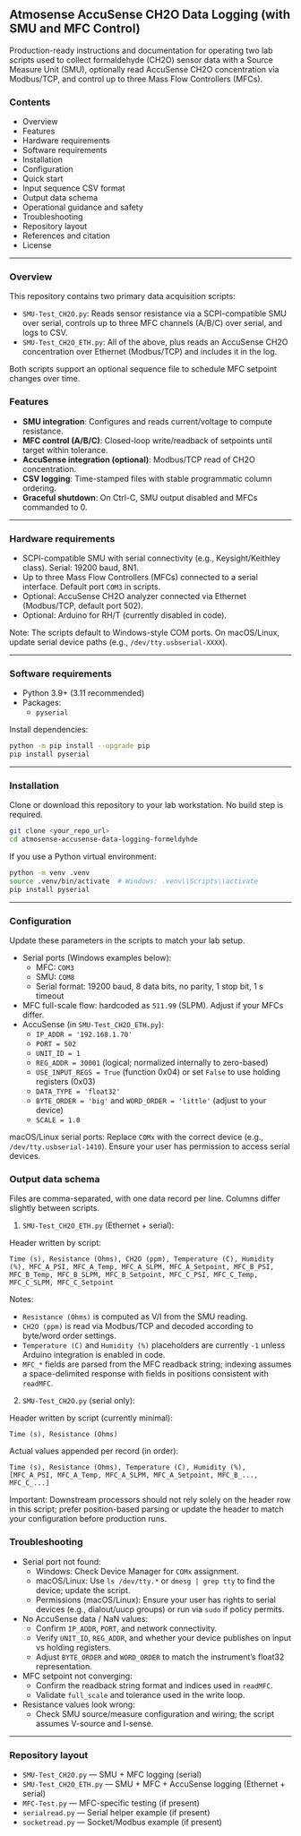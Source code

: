 ## Atmosense AccuSense CH2O Data Logging (with SMU and MFC Control)

Production-ready instructions and documentation for operating two lab scripts used to collect formaldehyde (CH2O) sensor data with a Source Measure Unit (SMU), optionally read AccuSense CH2O concentration via Modbus/TCP, and control up to three Mass Flow Controllers (MFCs).

### Contents

- Overview
- Features
- Hardware requirements
- Software requirements
- Installation
- Configuration
- Quick start
- Input sequence CSV format
- Output data schema
- Operational guidance and safety
- Troubleshooting
- Repository layout
- References and citation
- License

---

### Overview

This repository contains two primary data acquisition scripts:

- `SMU-Test_CH2O.py`: Reads sensor resistance via a SCPI-compatible SMU over serial, controls up to three MFC channels (A/B/C) over serial, and logs to CSV.
- `SMU-Test_CH2O_ETH.py`: All of the above, plus reads an AccuSense CH2O concentration over Ethernet (Modbus/TCP) and includes it in the log.

Both scripts support an optional sequence file to schedule MFC setpoint changes over time.

### Features

- **SMU integration**: Configures and reads current/voltage to compute resistance.
- **MFC control (A/B/C)**: Closed-loop write/readback of setpoints until target within tolerance.
- **AccuSense integration (optional)**: Modbus/TCP read of CH2O concentration.
- **CSV logging**: Time-stamped files with stable programmatic column ordering.
- **Graceful shutdown**: On Ctrl-C, SMU output disabled and MFCs commanded to 0.

---

### Hardware requirements

- SCPI-compatible SMU with serial connectivity (e.g., Keysight/Keithley class). Serial: 19200 baud, 8N1.
- Up to three Mass Flow Controllers (MFCs) connected to a serial interface. Default port `COM3` in scripts.
- Optional: AccuSense CH2O analyzer connected via Ethernet (Modbus/TCP, default port 502).
- Optional: Arduino for RH/T (currently disabled in code).

Note: The scripts default to Windows-style COM ports. On macOS/Linux, update serial device paths (e.g., `/dev/tty.usbserial-XXXX`).

---

### Software requirements

- Python 3.9+ (3.11 recommended)
- Packages:
  - `pyserial`

Install dependencies:

```bash
python -m pip install --upgrade pip
pip install pyserial
```

---

### Installation

Clone or download this repository to your lab workstation. No build step is required.

```bash
git clone <your_repo_url>
cd atmosense-accusense-data-logging-formeldyhde
```

If you use a Python virtual environment:

```bash
python -m venv .venv
source .venv/bin/activate  # Windows: .venv\\Scripts\\activate
pip install pyserial
```

---

### Configuration

Update these parameters in the scripts to match your lab setup.

- Serial ports (Windows examples below):
  - MFC: `COM3`
  - SMU: `COM8`
  - Serial format: 19200 baud, 8 data bits, no parity, 1 stop bit, 1 s timeout
- MFC full-scale flow: hardcoded as `511.99` (SLPM). Adjust if your MFCs differ.
- AccuSense (in `SMU-Test_CH2O_ETH.py`):
  - `IP_ADDR = '192.168.1.70'`
  - `PORT = 502`
  - `UNIT_ID = 1`
  - `REG_ADDR = 30001` (logical; normalized internally to zero-based)
  - `USE_INPUT_REGS = True` (function 0x04) or set `False` to use holding registers (0x03)
  - `DATA_TYPE = 'float32'`
  - `BYTE_ORDER = 'big'` and `WORD_ORDER = 'little'` (adjust to your device)
  - `SCALE = 1.0`

macOS/Linux serial ports: Replace `COMx` with the correct device (e.g., `/dev/tty.usbserial-1410`). Ensure your user has permission to access serial devices.

### Output data schema

Files are comma-separated, with one data record per line. Columns differ slightly between scripts.

1) `SMU-Test_CH2O_ETH.py` (Ethernet + serial):

Header written by script:

```csv
Time (s), Resistance (Ohms), CH2O (ppm), Temperature (C), Humidity (%), MFC_A_PSI, MFC_A_Temp, MFC_A_SLPM, MFC_A_Setpoint, MFC_B_PSI, MFC_B_Temp, MFC_B_SLPM, MFC_B_Setpoint, MFC_C_PSI, MFC_C_Temp, MFC_C_SLPM, MFC_C_Setpoint
```

Notes:

- `Resistance (Ohms)` is computed as V/I from the SMU reading.
- `CH2O (ppm)` is read via Modbus/TCP and decoded according to byte/word order settings.
- `Temperature (C)` and `Humidity (%)` placeholders are currently `-1` unless Arduino integration is enabled in code.
- `MFC_*` fields are parsed from the MFC readback string; indexing assumes a space-delimited response with fields in positions consistent with `readMFC`.

2) `SMU-Test_CH2O.py` (serial only):

Header written by script (currently minimal):

```csv
Time (s), Resistance (Ohms)
```

Actual values appended per record (in order):

```csv
Time (s), Resistance (Ohms), Temperature (C), Humidity (%), [MFC_A_PSI, MFC_A_Temp, MFC_A_SLPM, MFC_A_Setpoint, MFC_B_..., MFC_C_...]
```

Important: Downstream processors should not rely solely on the header row in this script; prefer position-based parsing or update the header to match your configuration before production runs.

### Troubleshooting

- Serial port not found:
  - Windows: Check Device Manager for `COMx` assignment.
  - macOS/Linux: Use `ls /dev/tty.*` or `dmesg | grep tty` to find the device; update the script.
  - Permissions (macOS/Linux): Ensure your user has rights to serial devices (e.g., dialout/uucp groups) or run via `sudo` if policy permits.
- No AccuSense data / NaN values:
  - Confirm `IP_ADDR`, `PORT`, and network connectivity.
  - Verify `UNIT_ID`, `REG_ADDR`, and whether your device publishes on input vs holding registers.
  - Adjust `BYTE_ORDER` and `WORD_ORDER` to match the instrument’s float32 representation.
- MFC setpoint not converging:
  - Confirm the readback string format and indices used in `readMFC`.
  - Validate `full_scale` and tolerance used in the write loop.
- Resistance values look wrong:
  - Check SMU source/measure configuration and wiring; the script assumes V-source and I-sense.

---

### Repository layout

- `SMU-Test_CH2O.py` — SMU + MFC logging (serial)
- `SMU-Test_CH2O_ETH.py` — SMU + MFC + AccuSense logging (Ethernet + serial)
- `MFC-Test.py` — MFC-specific testing (if present)
- `serialread.py` — Serial helper example (if present)
- `socketread.py` — Socket/Modbus example (if present)